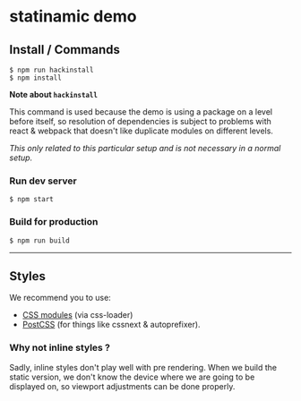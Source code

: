 # statinamic demo

## Install / Commands

```console
$ npm run hackinstall
$ npm install
```

**Note about `hackinstall`**

This command is used because the demo is using a package on a level before
itself, so resolution of dependencies is subject to problems with react &
webpack that doesn't like duplicate modules on different levels.

_This only related to this particular setup and is not necessary in a normal
setup._

### Run dev server

```console
$ npm start
```

### Build for production

```console
$ npm run build
```

---

## Styles

We recommend you to use:
- [CSS modules](https://github.com/css-modules/css-modules)
  (via css-loader)
- [PostCSS](https://github.com/postcss/postcss)
  (for things like cssnext & autoprefixer).

### Why not inline styles ?

Sadly, inline styles don't play well with pre rendering.
When we build the static version, we don't know the device where we are going
to be displayed on, so viewport adjustments can be done properly.
